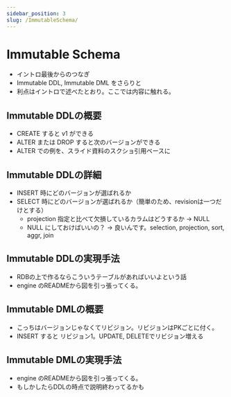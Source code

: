 ```yaml
---
sidebar_position: 3
slug: /ImmutableSchema/
---
```


# Immutable Schema

- イントロ最後からのつなぎ
- Immutable DDL, Immutable DML をさらりと
- 利点はイントロで述べたとおり。ここでは内容に触れる。

## Immutable DDLの概要

- CREATE すると v1 ができる
- ALTER または DROP すると次のバージョンができる
- ALTER での例を、スライド資料のスクショ引用ベースに

## Immutable DDLの詳細

- INSERT 時にどのバージョンが選ばれるか
- SELECT 時にどのバージョンが選ばれるか（簡単のため、revisionは一つだけとする）
  - projection 指定と比べて欠損しているカラムはどうするか -> NULL
  - NULL にしておけばいいの？ -> 良いんです。selection, projection, sort, aggr, join

## Immutable DDLの実現手法

- RDBの上で作るならこういうテーブルがあればいいよという話
- engine のREADMEから図を引っ張ってくる。

## Immutable DMLの概要

- こっちはバージョンじゃなくてリビジョン。リビジョンはPKごとに付く。
- INSERT すると リビジョン1。UPDATE, DELETEでリビジョン増える

## Immutable DMLの実現手法

- engine のREADMEから図を引っ張ってくる。
- もしかしたらDDLの時点で説明終わってるかも
